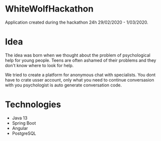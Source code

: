 # WhiteWolfHackathon
Application created during the hackathon 24h 29/02/2020 - 1/03/2020.

# Idea
The idea was born when we thought about the problem of psychological help for young people. 
Teens are often ashamed of their problems and they don't know where to look for help.


We tried to create a platform for anonymous chat with specialists. 
You dont have to crate usser account, only what you need to continue conversasion with you psychologist is auto generate conversation code.

# Technologies
* Java 13
* Spring Boot
* Angular
* PostgreSQL
